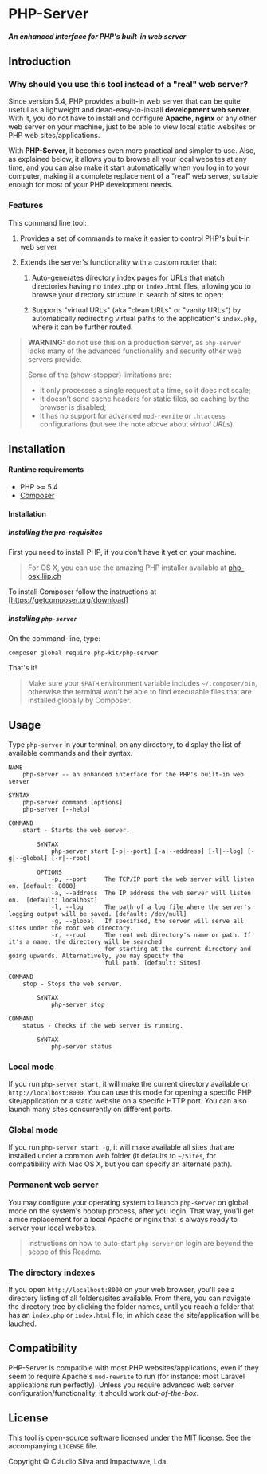 # PHP-Server
##### An enhanced interface for PHP's built-in web server

## Introduction

### Why should you use this tool instead of a "real" web server?

Since version 5.4, PHP provides a built-in web server that can be quite useful as a lighweight and dead-easy-to-install **development web server**.
With it, you do not have to install and configure **Apache**, **nginx** or any other web server on your machine, just to be able to view local static websites or PHP web sites/applications.

With **PHP-Server**, it becomes even more practical and simpler to use. Also, as explained below, it allows you to browse all your local websites at any time, and you can also make it start automatically when you log in to your computer, making it a complete replacement of a "real" web server, suitable enough for most of your PHP development needs. 

### Features

This command line tool:

1. Provides a set of commands to make it easier to control PHP's built-in web server
2. Extends the server's functionality with a custom router that:
    
    1. Auto-generates directory index pages for URLs that match directories having no `index.php` or `index.html` files, allowing you to browse your directory structure in search of sites to open;
     
    2. Supports "virtual URLs" (aka "clean URLs" or "vanity URLs") by automatically redirecting virtual paths to the application's `index.php`, where it can be further routed.

> **WARNING:** do not use this on a production server, as `php-server` lacks many of the advanced functionality and security other web servers provide.
>
> Some of the (show-stopper) limitations are:
> - It only processes a single request at a time, so it does not scale;
> - It doesn't send cache headers for static files, so caching by the browser is disabled;
> - It has no support for advanced `mod-rewrite` or `.htaccess` configurations (but see the note above about *virtual URLs*).

## Installation

#### Runtime requirements

- PHP >= 5.4
- [Composer](https://getcomposer.org)

#### Installation

##### Installing the pre-requisites

First you need to install PHP, if you don't have it yet on your machine.

> For OS X, you can use the amazing PHP installer available at [php-osx.liip.ch](http://php-osx.liip.ch)

To install Composer follow the instructions at [https://getcomposer.org/download]

##### Installing `php-server`
On the command-line, type:

```shell
composer global require php-kit/php-server
```

That's it!

> Make sure your `$PATH` environment variable includes `~/.composer/bin`, otherwise the terminal won't be able to find executable files that are installed globally by Composer.

## Usage

Type `php-server` in your terminal, on any directory, to display the list of available commands and their syntax.

```
NAME
    php-server -- an enhanced interface for the PHP's built-in web server

SYNTAX
    php-server command [options]
    php-server [--help]

COMMAND
    start - Starts the web server.

        SYNTAX
            php-server start [-p|--port] [-a|--address] [-l|--log] [-g|--global] [-r|--root]

        OPTIONS
            -p, --port     The TCP/IP port the web server will listen on. [default: 8000]
            -a, --address  The IP address the web server will listen on.  [default: localhost]
            -l, --log      The path of a log file where the server's logging output will be saved. [default: /dev/null]
            -g, --global   If specified, the server will serve all sites under the root web directory.
            -r, --root     The root web directory's name or path. If it's a name, the directory will be searched
                           for starting at the current directory and going upwards. Alternatively, you may specify the
                           full path. [default: Sites]

COMMAND
    stop - Stops the web server.

        SYNTAX
            php-server stop

COMMAND
    status - Checks if the web server is running.

        SYNTAX
            php-server status
```

### Local mode

If you run `php-server start`, it will make the current directory available on `http://localhost:8000`. You can use this mode for opening a specific PHP site/application or a static website on a specific HTTP port. You can also launch many sites concurrently on different ports.

### Global mode

If you run `php-server start -g`, it will make available all sites that are installed under a common web folder (it defaults to `~/Sites`, for compatibility with Mac OS X, but you can specify an alternate path).

### Permanent web server

You may configure your operating system to launch `php-server` on global mode on the system's bootup process, after you login. That way, you'll get a nice replacement for a local Apache or nginx that is always ready to server your local websites.

> Instructions on how to auto-start `php-server` on login are beyond the scope of this Readme.

### The directory indexes

If you open `http://localhost:8000` on your web browser, you'll see a directory listing of all folders/sites available. From there, you can navigate the directory tree by clicking the folder names, until you reach a folder that has an `index.php` or `index.html` file; in which case the site/application will be lauched.

## Compatibility

PHP-Server is compatible with most PHP websites/applications, even if they seem to require Apache's `mod-rewrite` to run (for instance: most Laravel applications run perfectly). Unless you require advanced web server configuration/functionality, it should work *out-of-the-box*.

## License

This tool is open-source software licensed under the [MIT license](http://opensource.org/licenses/MIT). See the accompanying `LICENSE` file.

Copyright &copy; Cláudio Silva and Impactwave, Lda.
